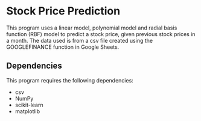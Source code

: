 # Stock Price Prediction
This program uses a linear model, polynomial model and radial basis function (RBF) model to predict a stock price, given previous stock prices in a month. The data used is from a csv file created using the GOOGLEFINANCE function in Google Sheets.  

## Dependencies
This program requires the following dependencies:
- csv
- NumPy
- scikit-learn
- matplotlib
